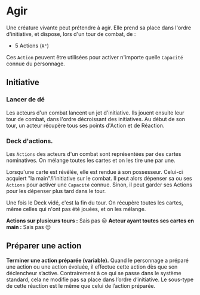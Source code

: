# Agir

Une créature vivante peut prétendre à agir. Elle prend sa place dans l'ordre d'initiative, et dispose, lors d'un tour de combat, de :

* 5 Actions \(`A°`\)

Ces `Action` peuvent être utilisées pour activer n'importe quelle `Capacité` connue du personnage.

## Initiative

### Lancer de dé

Les acteurs d'un combat lancent un jet d'initiative. Ils jouent ensuite leur tour de combat, dans l'ordre décroissant des initiatives. Au début de son tour, un acteur récupère tous ses points d'Action et de Réaction.

### Deck d'actions.

Les `Actions` des acteurs d'un combat sont représentées par des cartes nominatives. On mélange toutes les cartes et on les tire une par une.

Lorsqu'une carte est révélée, elle est rendue à son possesseur. Celui-ci acquiert "la main"/l'initiative sur le combat. Il peut alors dépenser sa ou ses `Actions` pour activer une `Capacité` connue. Sinon, il peut garder ses Actions pour les dépenser plus tard dans le tour.

Une fois le Deck vidé, c'est la fin du tour. On récupère toutes les cartes, même celles qui n'ont pas été jouées, et on les mélange.

**Actions sur plusieurs tours :** Sais pas 😑 **Acteur ayant toutes ses cartes en main :** Sais pas 😑

## Préparer une action

**Terminer une action préparée \(variable\).** Quand le personnage a préparé une action ou une action évoluée, il effectue cette action dès que son déclencheur s’active. Contrairement à ce qui se passe dans le système standard, cela ne modifie pas sa place dans l’ordre d’initiative. Le sous-type de cette réaction est le même que celui de l’action préparée.

